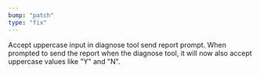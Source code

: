 ```yaml
---
bump: "patch"
type: "fix"
---
```


Accept uppercase input in diagnose tool send report prompt. When prompted to send the report when the diagnose tool, it will now also accept uppercase values like "Y" and "N".
